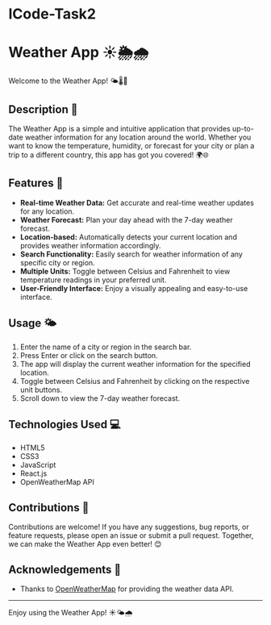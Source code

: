 # ICode-Task2
# Weather App ☀️🌦️🌧️
Welcome to the Weather App! 🌤️🌡️🌈

## Description 📝

The Weather App is a simple and intuitive application that provides up-to-date weather information for any location around the world. Whether you want to know the temperature, humidity, or forecast for your city or plan a trip to a different country, this app has got you covered! 🌍🌐

## Features 🌟

- **Real-time Weather Data:** Get accurate and real-time weather updates for any location.
- **Weather Forecast:** Plan your day ahead with the 7-day weather forecast.
- **Location-based:** Automatically detects your current location and provides weather information accordingly.
- **Search Functionality:** Easily search for weather information of any specific city or region.
- **Multiple Units:** Toggle between Celsius and Fahrenheit to view temperature readings in your preferred unit.
- **User-Friendly Interface:** Enjoy a visually appealing and easy-to-use interface.


## Usage 🌤️

1. Enter the name of a city or region in the search bar.
2. Press Enter or click on the search button.
3. The app will display the current weather information for the specified location.
4. Toggle between Celsius and Fahrenheit by clicking on the respective unit buttons.
5. Scroll down to view the 7-day weather forecast.

## Technologies Used 💻

- HTML5
- CSS3
- JavaScript
- React.js
- OpenWeatherMap API

## Contributions 🤝

Contributions are welcome! If you have any suggestions, bug reports, or feature requests, please open an issue or submit a pull request. Together, we can make the Weather App even better! 😊


## Acknowledgements 🙏

- Thanks to [OpenWeatherMap](https://openweathermap.org) for providing the weather data API.
---
Enjoy using the Weather App! ☀️🌤️🌧️
